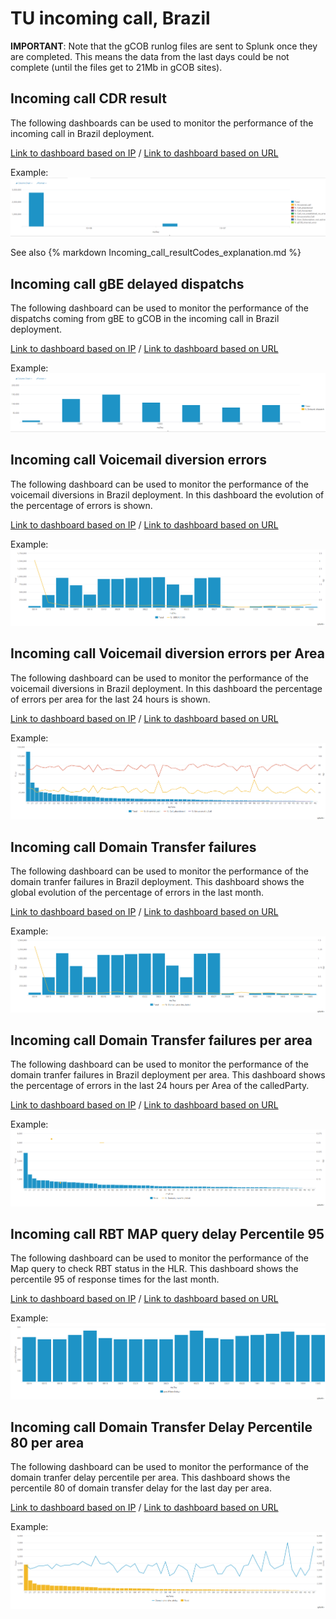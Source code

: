 # TU incoming call, Brazil

**IMPORTANT**: Note that the gCOB runlog files are sent to Splunk once they are completed. This means the data from the last days could be not complete (until the files get to 21Mb in gCOB sites).

## Incoming call CDR result

The following dashboards can be used to monitor the performance of the incoming call in Brazil deployment.

[Link to dashboard based on IP](https://10.253.1.11/en-US/app/tugo/report?sid=1465921356.64584.mia-spl-sch02&s=%2FservicesNS%2Fnobody%2Ftugo%2Fsaved%2Fsearches%2FTEEN_BR_Incoming_call_CDRs_resultcodes) / [Link to dashboard based on URL](https://mia-splunk.tefcomms.com/en-US/app/tugo/report?sid=1465921356.64584.mia-spl-sch02&s=%2FservicesNS%2Fnobody%2Ftugo%2Fsaved%2Fsearches%2FTEEN_BR_Incoming_call_CDRs_resultcodes)

Example:
![Embed_TEEN_BR_Incoming_call_CDRs_resultcodes](images/Embed_TEEN_BR_Incoming_call_CDRs_resultcodes.png)

See also {% markdown Incoming_call_resultCodes_explanation.md %}

## Incoming call gBE delayed dispatchs

The following dashboard can be used to monitor the performance of the dispatchs coming from gBE to gCOB in the incoming call in Brazil deployment.

[Link to dashboard based on IP](https://10.253.1.11/en-US/app/tugo/report?sid=1465923552.66204.mia-spl-sch02&s=%2FservicesNS%2Fnobody%2Ftugo%2Fsaved%2Fsearches%2FTEEN_BR_Incoming_Call_delayed_dispatchs) / [Link to dashboard based on URL](https://mia-splunk.tefcomms.com/en-US/app/tugo/report?sid=1465923552.66204.mia-spl-sch02&s=%2FservicesNS%2Fnobody%2Ftugo%2Fsaved%2Fsearches%2FTEEN_BR_Incoming_Call_delayed_dispatchs)

Example:
![Embed_TEEN_BR_Incoming_Call_delayed_dispatchs](images/Embed_TEEN_BR_Incoming_Call_delayed_dispatchs.png)

## Incoming call Voicemail diversion errors

The following dashboard can be used to monitor the performance of the voicemail diversions in Brazil deployment. In this dashboard the evolution of the percentage of errors is shown.

[Link to dashboard based on IP](https://10.253.1.11/en-US/app/tugo/report?sid=1466000536.105914.mia-spl-sch01&s=%2FservicesNS%2Fnobody%2Ftugo%2Fsaved%2Fsearches%2FTEEN_BR_Incoming_call_VM_errors) / [Link to dashboard based on URL](https://mia-splunk.tefcomms.com/en-US/app/tugo/report?sid=1466000536.105914.mia-spl-sch01&s=%2FservicesNS%2Fnobody%2Ftugo%2Fsaved%2Fsearches%2FTEEN_BR_Incoming_call_VM_errors)

Example:
![Embed_TEEN_BR_Incoming_call_VM_errors](images/Embed_TEEN_BR_Incoming_call_VM_errors.png)

## Incoming call Voicemail diversion errors per Area

The following dashboard can be used to monitor the performance of the voicemail diversions in Brazil deployment. In this dashboard the  percentage of errors per area for the last 24 hours is shown.

[Link to dashboard based on IP](https://10.253.1.11/en-US/app/tugo/report?sid=1466002080.107849.mia-spl-sch01&s=%2FservicesNS%2Fnobody%2Ftugo%2Fsaved%2Fsearches%2FTEEN_BR_Incoming_call_VM_errors_per_area) / [Link to dashboard based on URL](https://mia-splunk.tefcomms.com/en-US/app/tugo/report?sid=1466002080.107849.mia-spl-sch01&s=%2FservicesNS%2Fnobody%2Ftugo%2Fsaved%2Fsearches%2FTEEN_BR_Incoming_call_VM_errors_per_area)

Example:
![Embed_TEEN_BR_Incoming_call_VM_errors_per_area.html](images/Embed_TEEN_BR_Incoming_call_VM_errors_per_area.png)

## Incoming call Domain Transfer failures

The following dashboard can be used to monitor the performance of the domain tranfer failures in Brazil deployment. This dashboard shows the global evolution of the percentage of errors in the last month.

[Link to dashboard based on IP](https://10.253.1.11/en-US/app/tugo/report?sid=1466004194.110585.mia-spl-sch01&s=%2FservicesNS%2Fnobody%2Ftugo%2Fsaved%2Fsearches%2FTEEN_BR_Incoming_call_Domain_transfer_errors) / [Link to dashboard based on URL](https://mia-splunk.tefcomms.com/en-US/app/tugo/report?sid=1466004194.110585.mia-spl-sch01&s=%2FservicesNS%2Fnobody%2Ftugo%2Fsaved%2Fsearches%2FTEEN_BR_Incoming_call_Domain_transfer_errors)

Example:
![Embed_TEEN_BR_Incoming_call_Domain_transfer_errors](images/Embed_TEEN_BR_Incoming_call_Domain_transfer_errors.png)

## Incoming call Domain Transfer failures per area

The following dashboard can be used to monitor the performance of the domain tranfer failures in Brazil deployment per area. This dashboard shows the percentage of errors in the last 24 hours per Area of the calledParty.

[Link to dashboard based on IP](https://10.253.1.11/en-US/app/tugo/report?sid=1466007331.114326.mia-spl-sch01&s=%2FservicesNS%2Fnobody%2Ftugo%2Fsaved%2Fsearches%2FTEEN_BR_Incoming_call_Domain_transfer_errors_per_area) / [Link to dashboard based on URL](https://mia-splunk.tefcomms.com/en-US/app/tugo/report?sid=1466007331.114326.mia-spl-sch01&s=%2FservicesNS%2Fnobody%2Ftugo%2Fsaved%2Fsearches%2FTEEN_BR_Incoming_call_Domain_transfer_errors_per_area)

Example:
![Embed_TEEN_BR_Incoming_call_Domain_transfer_errors_per_area](images/Embed_TEEN_BR_Incoming_call_Domain_transfer_errors_per_area.png)

## Incoming call RBT MAP query delay Percentile 95

The following dashboard can be used to monitor the performance of the Map query to check RBT status in the HLR. This dashboard shows the percentile 95 of response times for the last month.

[Link to dashboard based on IP](https://10.253.1.11/en-US/app/tugo/report?sid=1466007996.115045.mia-spl-sch01&s=%2FservicesNS%2Fnobody%2Ftugo%2Fsaved%2Fsearches%2FTEEN_BR_Incoming_call_RBT_MAP_query_response_time) / [Link to dashboard based on URL](https://mia-splunk.tefcomms.com/en-US/app/tugo/report?sid=1466007996.115045.mia-spl-sch01&s=%2FservicesNS%2Fnobody%2Ftugo%2Fsaved%2Fsearches%2FTEEN_BR_Incoming_call_RBT_MAP_query_response_time)

Example:
![Embed_TEEN_BR_Incoming_call_RBT_MAP_query_response_time](images/Embed_TEEN_BR_Incoming_call_RBT_MAP_query_response_time.png)

## Incoming call Domain Transfer Delay Percentile 80 per area

The following dashboard can be used to monitor the performance of the domain tranfer delay percentile per area. This dashboard shows the percentile 80 of domain transfer delay for the last day per area.

[Link to dashboard based on IP](https://10.253.1.11/en-US/app/tugo/report?sid=1466008997.116065.mia-spl-sch01&s=%2FservicesNS%2Fnobody%2Ftugo%2Fsaved%2Fsearches%2FTEEN_BR_Incoming_call_Domain_tranfer_delay_per_area) / [Link to dashboard based on URL](https://mia-splunk.tefcomms.com/en-US/app/tugo/report?sid=1466008997.116065.mia-spl-sch01&s=%2FservicesNS%2Fnobody%2Ftugo%2Fsaved%2Fsearches%2FTEEN_BR_Incoming_call_Domain_tranfer_delay_per_area)

Example:
![Embed_TEEN_BR_Incoming_call_Domain_tranfer_delay_per_area](images/Embed_TEEN_BR_Incoming_call_Domain_tranfer_delay_per_area.png)

